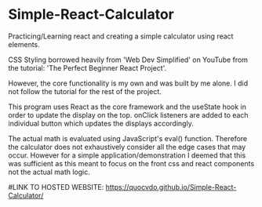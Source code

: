# Simple-React-Calculator

Practicing/Learning react and creating a simple calculator using react elements.

CSS Styling borrowed heavily from 'Web Dev Simplified' on YouTube from the tutorial: 'The Perfect Beginner React Project'.

However, the core functionality is my own and was built by me alone. I did not follow the tutorial for the rest of the project.

This program uses React as the core framework and the useState hook in order to update the display on the top. onClick listeners are added to each individual button which updates the displays accordingly.

The actual math is evaluated using JavaScript's eval() function. Therefore the calculator does not exhaustively consider all the edge cases that may occur. However for a simple application/demonstration I deemed that this was sufficient as this meant to focus on the front css and react components not the actual math logic.

#LINK TO HOSTED WEBSITE:
https://quocvdo.github.io/Simple-React-Calculator/

